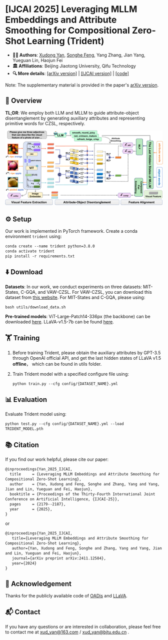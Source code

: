 # [IJCAI 2025] Leveraging MLLM Embeddings and Attribute Smoothing for Compositional Zero-Shot Learning  (Trident)

* **🧑‍💻 Authors**: [Xudong Yan](https://xud-yan.github.io/), [Songhe Feng](https://faculty.bjtu.edu.cn/8407/), Yang Zhang, Jian Yang, Yueguan Lin, Haojun Fei
* **🏛️ Affiliations**: Beijing Jiaotong University, Qifu Technology
* **🔍 More details**: [[arXiv version]](https://arxiv.org/abs/2411.12584) | [[IJCAI version]](https://www.ijcai.org/proceedings/2025/243) | [[code]](https://github.com/xud-yan/Trident) 



Note: The supplementary material is provided in the paper's [arXiv version](https://arxiv.org/abs/2411.12584).



## 📝 Overview

**TL;DR**: We employ both LLM and MLLM to guide attribute-object disentanglement by generating auxiliary attributes and representing primitive words for CZSL, respectively.

<img src=".\images\overview.png" style="zoom: 50%;" />



## ⚙️ Setup

Our work is implemented in PyTorch framework. Create a conda environment `trident` using:

```
conda create --name trident python=3.8.0
conda activate trident
pip install -r requirements.txt
```



## ⬇️ Download

**Datasets**: In our work, we conduct experiments on three datasets: MIT-States, C-GQA, and VAW-CZSL. For VAW-CZSL, you can download this dataset from [this website](https://drive.google.com/drive/folders/1CalwDXkkGALxz0e-aCFg9xBmf7Pu4eXL?usp=sharing). For MIT-States and C-GQA, please using:

```
bash utils/download_data.sh
```



**Pre-trained models**: ViT-Large-Patch14-336px (the backbone) can be downloaded [here](https://huggingface.co/openai/clip-vit-large-patch14-336). LLaVA-v1.5-7b can be found [here](https://huggingface.co/liuhaotian/llava-v1.5-7b).

## 🏋️ Training

1. Before training Trident, please obtain the auxiliary attributes by GPT-3.5 through OpenAI official API, and get the last hidden states of LLaVA v1.5 **offline**， which can be found in utils folder.

2. Train Trident model with a specified configure file using:

   ```
   python train.py --cfg config/{DATASET_NAME}.yml
   ```

   

## 📊 Evaluation

Evaluate Trident model using:

```
python test.py --cfg config/{DATASET_NAME}.yml --load TRIDENT_MODEL.pth
```



## 📚 Citation

If you find our work helpful, please cite our paper:

```
@inproceedings{Yan_2025_IJCAI,
  title     = {Leveraging MLLM Embeddings and Attribute Smoothing for Compositional Zero-Shot Learning},
  author    = {Yan, Xudong and Feng, Songhe and Zhang, Yang and Yang, Jian and Lin, Yueguan and Fei, Haojun},
  booktitle = {Proceedings of the Thirty-Fourth International Joint Conference on Artificial Intelligence, {IJCAI-25}},
  pages     = {2179--2187},
  year      = {2025},
}
```
or
```
@inproceedings{Yan_2025_IJCAI,
   title={Leveraging MLLM Embeddings and Attribute Smoothing for Compositional Zero-Shot Learning},
   author={Yan, Xudong and Feng, Songhe and Zhang, Yang and Yang, Jian and Lin, Yueguan and Fei, Haojun},
   journal={arXiv preprint arXiv:2411.12584},
   year={2024}
}
```



## 🙏 Acknowledgement

Thanks for the publicly available code of [OADis](https://github.com/nirat1606/OADis) and [LLaVA](https://github.com/haotian-liu/LLaVA).

## 📬 Contact

If you have any questions or are interested in collaboration, please feel free to contact me at xud_yan@163.com / xud_yan@bjtu.edu.cn .
